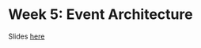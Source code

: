 # Week 5: Event Architecture

Slides [here](https://docs.google.com/presentation/d/1vKbfTF05qvUJpU4RyUtM2F3sf6CtfDGnSKg8BefZrW8/edit?usp=sharing)